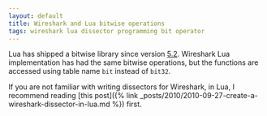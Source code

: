 ```yaml
---
layout: default
title: Wireshark and Lua bitwise operations
tags: wireshark lua dissector programming bit operator
---
```


Lua has shipped a bitwise library since version [5.2](http://www.lua.org/manual/5.2/manual.html#6.7). Wireshark Lua implementation has had the same bitwise operations, but the functions are accessed using table name `bit` instead of `bit32`.

If you are not familiar with writing dissectors for Wireshark, in Lua, I recommend reading [this post]({% link _posts/2010/2010-09-27-create-a-wireshark-dissector-in-lua.md %}) first.
